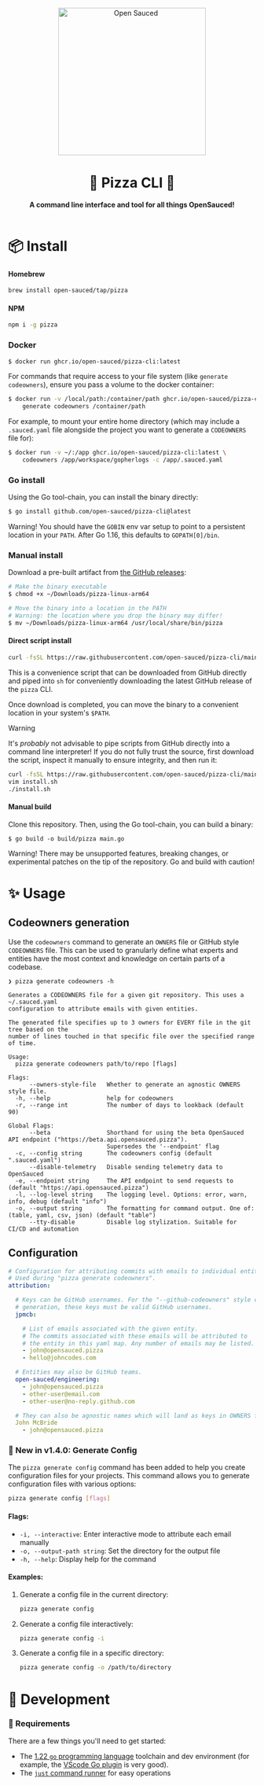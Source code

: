 <div align="center">
  <br>
  <img alt="Open Sauced" src="https://i.ibb.co/7jPXt0Z/logo1-92f1a87f.png" width="300px">
  <h1>🍕 Pizza CLI 🍕</h1>
  <strong>A command line interface and tool for all things OpenSauced!</strong>
  <br>
</div>
<br>

# 📦 Install

#### Homebrew

```sh
brew install open-sauced/tap/pizza
```

#### NPM

```sh
npm i -g pizza
```

### Docker

```sh
$ docker run ghcr.io/open-sauced/pizza-cli:latest
```

For commands that require access to your file system (like `generate codeowners`), ensure
you pass a volume to the docker container:

```sh
$ docker run -v /local/path:/container/path ghcr.io/open-sauced/pizza-cli:latest \
    generate codeowners /container/path
```

For example, to mount your entire home directory (which may include a `.sauced.yaml` file
alongside the project you want to generate a `CODEOWNERS` file for):

```sh
$ docker run -v ~/:/app ghcr.io/open-sauced/pizza-cli:latest \
    codeowners /app/workspace/gopherlogs -c /app/.sauced.yaml
```

### Go install

Using the Go tool-chain, you can install the binary directly:

```sh
$ go install github.com/open-sauced/pizza-cli@latest
```

Warning! You should have the `GOBIN` env var setup to point to a persistent
location in your `PATH`. After Go 1.16, this defaults to `GOPATH[0]/bin`.

### Manual install

Download a pre-built artifact from [the GitHub releases](https://github.com/open-sauced/pizza-cli/releases):

```sh
# Make the binary executable
$ chmod +x ~/Downloads/pizza-linux-arm64

# Move the binary into a location in the PATH
# Warning: the location where you drop the binary may differ!
$ mv ~/Downloads/pizza-linux-arm64 /usr/local/share/bin/pizza
```

#### Direct script install

```sh
curl -fsSL https://raw.githubusercontent.com/open-sauced/pizza-cli/main/install.sh | sh
```

This is a convenience script that can be downloaded from GitHub directly and
piped into `sh` for conveniently downloading the latest GitHub release of the
`pizza` CLI.

Once download is completed, you can move the binary to a convenient location in
your system's `$PATH`.

> [!WARNING]
> It's _probably_ not advisable to pipe scripts from GitHub directly into
> a command line interpreter! If you do not fully trust the source, first
> download the script, inspect it manually to ensure integrity, and then
> run it:
> ```sh
> curl -fsSL https://raw.githubusercontent.com/open-sauced/pizza-cli/main/install.sh > install.sh
> vim install.sh
> ./install.sh
> ```

#### Manual build

Clone this repository. Then, using the Go tool-chain, you can build a binary:

```
$ go build -o build/pizza main.go
```

Warning! There may be unsupported features, breaking changes, or experimental
patches on the tip of the repository. Go and build with caution!

# ✨ Usage

## Codeowners generation

Use the `codeowners` command to generate an `OWNERS` file or GitHub style `CODEOWNERS` file.
This can be used to granularly define what experts and entities have the
most context and knowledge on certain parts of a codebase.

```
❯ pizza generate codeowners -h

Generates a CODEOWNERS file for a given git repository. This uses a ~/.sauced.yaml
configuration to attribute emails with given entities.

The generated file specifies up to 3 owners for EVERY file in the git tree based on the
number of lines touched in that specific file over the specified range of time.

Usage:
  pizza generate codeowners path/to/repo [flags]

Flags:
      --owners-style-file   Whether to generate an agnostic OWNERS style file.
  -h, --help                help for codeowners
  -r, --range int           The number of days to lookback (default 90)

Global Flags:
      --beta                Shorthand for using the beta OpenSauced API endpoint ("https://beta.api.opensauced.pizza").
                            Supersedes the '--endpoint' flag
  -c, --config string       The codeowners config (default ".sauced.yaml")
      --disable-telemetry   Disable sending telemetry data to OpenSauced
  -e, --endpoint string     The API endpoint to send requests to (default "https://api.opensauced.pizza")
  -l, --log-level string    The logging level. Options: error, warn, info, debug (default "info")
  -o, --output string       The formatting for command output. One of: (table, yaml, csv, json) (default "table")
      --tty-disable         Disable log stylization. Suitable for CI/CD and automation
```

## Configuration

```yaml
# Configuration for attributing commits with emails to individual entities.
# Used during "pizza generate codeowners".
attribution:

  # Keys can be GitHub usernames. For the "--github-codeowners" style codeowners
  # generation, these keys must be valid GitHub usernames.
  jpmcb:

    # List of emails associated with the given entity.
    # The commits associated with these emails will be attributed to
    # the entity in this yaml map. Any number of emails may be listed.
    - john@opensauced.pizza
    - hello@johncodes.com

  # Entities may also be GitHub teams.
  open-sauced/engineering:
    - john@opensauced.pizza
    - other-user@email.com
    - other-user@no-reply.github.com

  # They can also be agnostic names which will land as keys in OWNERS files
  John McBride
    - john@opensauced.pizza
```

### 🚀 New in v1.4.0: Generate Config

The `pizza generate config` command has been added to help you create configuration files for your projects. This command allows you to generate configuration files with various options:

```sh
pizza generate config [flags]
```

#### Flags:

- `-i, --interactive`: Enter interactive mode to attribute each email manually
- `-o, --output-path string`: Set the directory for the output file
- `-h, --help`: Display help for the command

#### Examples:

1. Generate a config file in the current directory:
   ```sh
   pizza generate config
   ```

2. Generate a config file interactively:
   ```sh
   pizza generate config -i
   ```

3. Generate a config file in a specific directory:
   ```sh
   pizza generate config -o /path/to/directory
   ```

# 🚜 Development

### 🔨 Requirements

There are a few things you'll need to get started:

- The [1.22 `go` programming language](https://go.dev/doc/install) toolchain and dev environment (for example, the [VScode Go plugin](https://code.visualstudio.com/docs/languages/go) is very good).
- The [`just` command runner](https://github.com/casey/just) for easy operations

